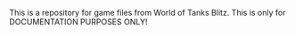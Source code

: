 This is a repository for game files from World of Tanks Blitz. This is only for DOCUMENTATION PURPOSES ONLY!
